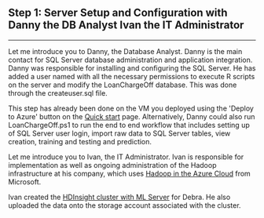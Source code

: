 
<h2>Step 1: Server Setup and Configuration with 
<span class="sql">Danny the DB Analyst</span>
<span class="hdi">Ivan the IT Administrator</span>
</h2>
<hr/>

<div class="sql">
Let me introduce you to Danny, the Database Analyst. Danny is the main contact for SQL Server database administration and application integration. Danny was responsible for installing and configuring the SQL Server. He has added a user named with all the necessary permissions to execute R scripts on the server and modify the LoanChargeOff database. This was done through the createuser.sql file. 

This step has already been done on the VM you deployed using the 'Deploy to Azure' button on the <a href="START_HERE.html">Quick start</a> page. 
Alternatively, Danny could also run LoanChargeOff.ps1 to run the end to end workflow that includes setting up of SQL Server user login, import raw data to SQL Server tables, view creation, training and testing and prediction.
</div>

<div class="hdi">
Let me introduce you to Ivan, the IT Administrator. Ivan is responsible for implementation as well as ongoing administration of the Hadoop infrastructure at his company, which uses <a href="https://azure.microsoft.com/en-us/solutions/hadoop/">Hadoop in the Azure Cloud</a> from Microsoft. 

Ivan created the <a href="https://docs.microsoft.com/en-us/azure/hdinsight/hdinsight-hadoop-r-server-get-started">HDInsight cluster with ML Server</a> for Debra. He also uploaded the data onto the storage account associated with the cluster. 
</div>


